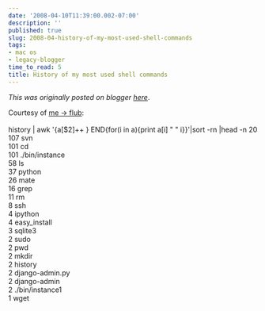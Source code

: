 ```yaml
---
date: '2008-04-10T11:39:00.002-07:00'
description: ''
published: true
slug: 2008-04-history-of-my-most-used-shell-commands
tags:
- mac os
- legacy-blogger
time_to_read: 5
title: History of my most used shell commands
---
```


*This was originally posted on blogger [here](https://pydanny.blogspot.com/2008/04/history-of-my-most-used-shell-commands.html)*.

Courtesy of <a href="http://bruynooghe.blogspot.com/2008/04/shell-history.html">me -&gt; flub</a>:<br /><br />history | awk '{a[$2]++ } END{for(i in a){print a[i] " " i}}'|sort -rn |head -n 20<br />107 svn<br />101 cd<br />101 ./bin/instance<br />58 ls<br />37 python<br />26 mate<br />16 grep<br />11 rm<br />8 ssh<br />4 ipython<br />4 easy_install<br />3 sqlite3<br />2 sudo<br />2 pwd<br />2 mkdir<br />2 history<br />2 django-admin.py<br />2 django-admin<br />2 ./bin/instance1<br />1 wget